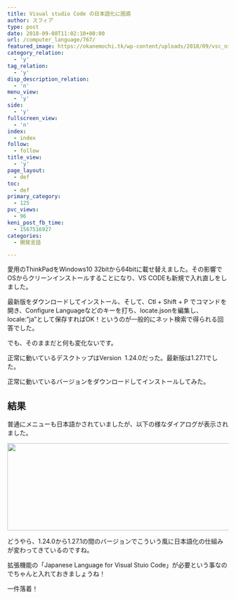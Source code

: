 ```yaml
---
title: Visual studio Code の日本語化に困惑
author: スフィア
type: post
date: 2018-09-08T11:02:10+00:00
url: /computer_language/767/
featured_image: https://okanemochi.tk/wp-content/uploads/2018/09/vsc_nihongo1-246x177.png
category_relation:
  - 'y'
tag_relation:
  - 'y'
disp_description_relation:
  - 'n'
menu_view:
  - 'y'
side:
  - 'y'
fullscreen_view:
  - 'n'
index:
  - index
follow:
  - follow
title_view:
  - 'y'
page_layout:
  - def
toc:
  - def
primary_category:
  - 125
pvc_views:
  - 96
keni_post_fb_time:
  - 1567516927
categories:
  - 開発言語

---
```

愛用のThinkPadをWindows10 32bitから64bitに載せ替えました。その影響でOSからクリーンインストールすることになり、VS CODEも新規で入れ直しをしました。

最新版をダウンロードしてインストール、そして、Ctl + Shift + P でコマンドを開き、Configure Languageなどのキーを打ち、locate.jsonを編集し、locale:&#8221;ja&#8221;として保存すればOK！というのが一般的にネット検索で得られる回答でした。

でも、そのままだと何も変化ないです。

正常に動いているデスクトップはVersion  1.24.0だった。最新版は1.27.1でした。

正常に動いているバージョンをダウンロードしてインストールしてみた。

## 結果

普通にメニューも日本語かされていましたが、以下の様なダイアログが表示されました。

<img class="alignnone wp-image-768" src="https://okanemochi.tk/wp-content/uploads/2018/09/vsc_nihongo1-300x115.png" alt="" width="518" height="199" srcset="https://okanemochi.tk/wp-content/uploads/2018/09/vsc_nihongo1-300x115.png 300w, https://okanemochi.tk/wp-content/uploads/2018/09/vsc_nihongo1.png 460w" sizes="(max-width: 518px) 100vw, 518px" />

どうやら、1.24.0から1.27.1の間のバージョンでこういう風に日本語化の仕組みが変わってきているのですね。

拡張機能の「Japanese Language for Visual Stuio Code」が必要という事なのでちゃんと入れておきましょうね！

一件落着！